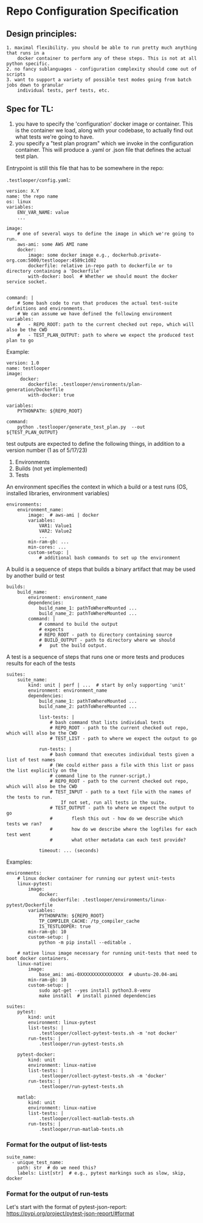 # Repo Configuration Specification

## Design principles:

    1. maximal flexibility. you should be able to run pretty much anything that runs in a
        docker container to perform any of these steps. This is not at all python specific.
    2. no fancy sublanguages - configuration complexity should come out of scripts
    3. want to support a variety of possible test modes going from batch jobs down to granular
        individual tests, perf tests, etc.


## Spec for TL:

1. you have to specify the 'configuration' docker image or container. This is the container
    we load, along with your codebase, to actually find out what tests we're going to have.
2. you specify a "test plan program" which we invoke in the configuration container. This
    will produce a .yaml or .json file that defines the actual test plan.



Entrypoint is still this file that has to be somewhere in the repo:

`.testlooper/config.yaml`:
```
version: X.Y
name: the repo name
os: linux
variables:
    ENV_VAR_NAME: value
    ...

image:
    # one of several ways to define the image in which we're going to run.
    aws-ami: some AWS AMI name
    docker:
        image: some docker image e.g., dockerhub.private-org.com:5000/testlooper:4589c1d02
        dockerfile: relative in-repo path to dockerfile or to directory containing a 'Dockerfile'
        with-docker: bool  # Whether we should mount the docker service socket.


command: |
    # Some bash code to run that produces the actual test-suite definitions and environments.
    # We can assume we have defined the following environment variables:
    #   - REPO_ROOT: path to the current checked out repo, which will also be the CWD
    #   - TEST_PLAN_OUTPUT: path to where we expect the produced test plan to go
```
Example:
```
version: 1.0
name: testlooper
image:
     docker:
        dockerfile: .testlooper/environments/plan-generation/Dockerfile
        with-docker: true

variables:
    PYTHONPATH: ${REPO_ROOT}

command:
    python .testlooper/generate_test_plan.py  --out ${TEST_PLAN_OUTPUT}
```

test outputs are expected to define the following things, in addition to a version number (1 as of
5/17/23)

1. Environments 
2. Builds (not yet implemented)
3. Tests

An environment specifies the context in which a build or a test runs (OS, installed libraries, environment variables)

```
environments:
    environment_name:
        image:  # aws-ami | docker
        variables:
            VAR1: Value1
            VAR2: Value2
            ...
        min-ram-gb: ...
        min-cores: ...
        custom-setup: |
            # additional bash commands to set up the environment

```

A build is a sequence of steps that builds a binary artifact that may be used by another build or test

```
builds:
    build_name:
        environment: environment_name
        dependencies:
            build_name_1: pathToWhereMounted ...
            build_name_2: pathToWhereMounted ...
        command: |
            # command to build the output
            # expects
            # REPO_ROOT - path to directory containing source
            # BUILD_OUTPUT - path to directory where we should
            #   put the build output.
```

A test  is a sequence of steps that runs one or more tests and produces results for each of the tests

```
suites:
    suite_name:
        kind: unit | perf | ...  # start by only supporting 'unit'
        environment: environment_name
        dependencies:
            build_name_1: pathToWhereMounted ...
            build_name_2: pathToWhereMounted ...

            list-tests: |
                # bash command that lists individual tests
                # REPO_ROOT - path to the current checked out repo, which will also be the CWD
                # TEST_LIST - path to where we expect the output to go

            run-tests: |
                # bash command that executes individual tests given a list of test names
                # (We could either pass a file with this list or pass the list explicitly on the
                # command line to the runner-script.)
                # REPO_ROOT - path to the current checked out repo, which will also be the CWD
                # TEST_INPUT - path to a text file with the names of the tests to run.
                    If not set, run all tests in the suite.
                # TEST_OUTPUT - path to where we expect the output to go
                #       flesh this out - how do we describe which tests we ran?
                #       how do we describe where the logfiles for each test went
                #       what other metadata can each test provide?

            timeout: ... (seconds)

```

Examples:
```
environments:
    # linux docker container for running our pytest unit-tests
    linux-pytest:
        image:
            docker:
                dockerfile: .testlooper/environments/linux-pytest/Dockerfile
        variables:
            PYTHONPATH: ${REPO_ROOT}
            TP_COMPILER_CACHE: /tp_compiler_cache
            IS_TESTLOOPER: true
        min-ram-gb: 10
        custom-setup: |
            python -m pip install --editable .

    # native linux image necessary for running unit-tests that need to boot docker containers.
    linux-native:
        image:
            base_ami: ami-0XXXXXXXXXXXXXXXX  # ubuntu-20.04-ami
        min-ram-gb: 10
        custom-setup: |
            sudo apt-get --yes install python3.8-venv
            make install  # install pinned dependencies
```

```
suites:
    pytest:
        kind: unit
        environment: linux-pytest
        list-tests: |
            .testlooper/collect-pytest-tests.sh -m 'not docker'
        run-tests: |
            .testlooper/run-pytest-tests.sh

    pytest-docker:
        kind: unit
        environment: linux-native
        list-tests: |
            .testlooper/collect-pytest-tests.sh -m 'docker'
        run-tests: |
            .testlooper/run-pytest-tests.sh

    matlab:
        kind: unit
        environment: linux-native
        list-tests: |
            .testlooper/collect-matlab-tests.sh
        run-tests: |
            .testlooper/run-matlab-tests.sh
```

### Format for the output of list-tests

```
suite_name:
  - unique_test_name:
    path: str  # do we need this?
    labels: List[str]  # e.g., pytest markings such as slow, skip, docker
```

### Format for the output of run-tests

Let's start with the format of pytest-json-report:
https://pypi.org/project/pytest-json-report/#format
